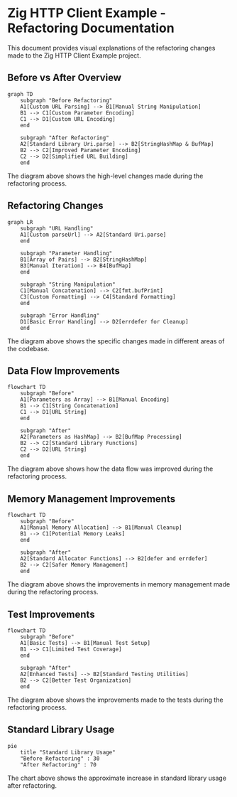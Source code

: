 # Zig HTTP Client Example - Refactoring Documentation

This document provides visual explanations of the refactoring changes made to the Zig HTTP Client Example project.

## Before vs After Overview

```mermaid
graph TD
    subgraph "Before Refactoring"
    A1[Custom URL Parsing] --> B1[Manual String Manipulation]
    B1 --> C1[Custom Parameter Encoding]
    C1 --> D1[Custom URL Encoding]
    end

    subgraph "After Refactoring"
    A2[Standard Library Uri.parse] --> B2[StringHashMap & BufMap]
    B2 --> C2[Improved Parameter Encoding]
    C2 --> D2[Simplified URL Building]
    end
```

The diagram above shows the high-level changes made during the refactoring process.

## Refactoring Changes

```mermaid
graph LR
    subgraph "URL Handling"
    A1[Custom parseUrl] --> A2[Standard Uri.parse]
    end

    subgraph "Parameter Handling"
    B1[Array of Pairs] --> B2[StringHashMap]
    B3[Manual Iteration] --> B4[BufMap]
    end

    subgraph "String Manipulation"
    C1[Manual Concatenation] --> C2[fmt.bufPrint]
    C3[Custom Formatting] --> C4[Standard Formatting]
    end

    subgraph "Error Handling"
    D1[Basic Error Handling] --> D2[errdefer for Cleanup]
    end
```

The diagram above shows the specific changes made in different areas of the codebase.

## Data Flow Improvements

```mermaid
flowchart TD
    subgraph "Before"
    A1[Parameters as Array] --> B1[Manual Encoding]
    B1 --> C1[String Concatenation]
    C1 --> D1[URL String]
    end

    subgraph "After"
    A2[Parameters as HashMap] --> B2[BufMap Processing]
    B2 --> C2[Standard Library Functions]
    C2 --> D2[URL String]
    end
```

The diagram above shows how the data flow was improved during the refactoring process.

## Memory Management Improvements

```mermaid
flowchart TD
    subgraph "Before"
    A1[Manual Memory Allocation] --> B1[Manual Cleanup]
    B1 --> C1[Potential Memory Leaks]
    end

    subgraph "After"
    A2[Standard Allocator Functions] --> B2[defer and errdefer]
    B2 --> C2[Safer Memory Management]
    end
```

The diagram above shows the improvements in memory management made during the refactoring process.

## Test Improvements

```mermaid
flowchart TD
    subgraph "Before"
    A1[Basic Tests] --> B1[Manual Test Setup]
    B1 --> C1[Limited Test Coverage]
    end

    subgraph "After"
    A2[Enhanced Tests] --> B2[Standard Testing Utilities]
    B2 --> C2[Better Test Organization]
    end
```

The diagram above shows the improvements made to the tests during the refactoring process.

## Standard Library Usage

```mermaid
pie
    title "Standard Library Usage"
    "Before Refactoring" : 30
    "After Refactoring" : 70
```

The chart above shows the approximate increase in standard library usage after refactoring.
